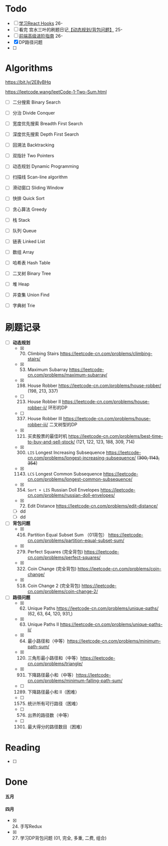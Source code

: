 # Todo

- [ ] [学习React Hooks](https://zh-hans.reactjs.org/docs/hooks-intro.html) 26-
- [ ] 看完 宫水三叶的刷题日记[【动态规划/背包问题】](https://mp.weixin.qq.com/mp/appmsgalbum?__biz=MzU4NDE3MTEyMA==&action=getalbum&album_id=1751702161341628417&scene=173&from_msgid=2247486107&from_itemidx=1&count=3&nolastread=1#wechat_redirect) 25-
- [ ] [前端高级进阶指南](https://github.com/sl1673495/blogs/issues/37) 26-
- [x] DP路径问题
- [ ] 



# Algorithms 

https://bit.ly/2E8yBHq

https://leetcode.wang/leetCode-1-Two-Sum.html

- [ ] 二分搜索 Binary Search  
- [ ] 分治 Divide Conquer  
- [ ] 宽度优先搜索 Breadth First Search  
- [ ] 深度优先搜索 Depth First Search 
- [ ] 回溯法 Backtracking  
- [ ] 双指针 Two Pointers  
- [ ] 动态规划 Dynamic Programming  
- [ ] 扫描线 Scan-line algorithm  
- [ ] 滑动窗口 Sliding Window  
- [ ] 快排 Quick Sort  
- [ ] 贪心算法 Greedy  
- [ ] 栈 Stack  
- [ ] 队列 Queue  
- [ ] 链表 Linked List  
- [ ] 数组 Array  
- [ ] 哈希表 Hash Table  
- [ ] 二叉树 Binary Tree   
- [ ] 堆 Heap  
- [ ] 并查集 Union Find  
- [ ] 字典树 Trie  





# 刷题记录

- [ ] **动态规划**
	- [x] 70. Climbing Stairs https://leetcode-cn.com/problems/climbing-stairs/
	- [x] 53. Maximum Subarray https://leetcode-cn.com/problems/maximum-subarray/
	- [x] 198. House Robber https://leetcode-cn.com/problems/house-robber/  (198, 213, 337) 
	- [ ] 213. House Robber II https://leetcode-cn.com/problems/house-robber-ii/  环形的DP
	- [ ] 337. House Robber III https://leetcode-cn.com/problems/house-robber-iii/  二叉树型的DP
	- [x] 121. 买卖股票的最佳时机 https://leetcode-cn.com/problems/best-time-to-buy-and-sell-stock/ (121, 122, 123, 188, 309, 714)
	- [x] 300. `LIS` Longest Increasing Subsequence https://leetcode-cn.com/problems/longest-increasing-subsequence/ (~~300, 1143, 354~~)
	- [x] 1143. `LCS` Longest Common Subsequence https://leetcode-cn.com/problems/longest-common-subsequence/
	- [x] 354. `Sort + LIS` Russian Doll Envelopes https://leetcode-cn.com/problems/russian-doll-envelopes/
	- [x] 72. Edit Distance https://leetcode-cn.com/problems/edit-distance/
	- [ ] dd
	- [ ] dd
	
- [ ] **背包问题**
	- [x] 416. Partition Equal Subset Sum （01背包） https://leetcode-cn.com/problems/partition-equal-subset-sum/
	- [x] 279. Perfect Squares (完全背包) https://leetcode-cn.com/problems/perfect-squares/
	- [x] 322. Coin Change (完全背包) https://leetcode-cn.com/problems/coin-change/
	- [x] 518. Coin Change 2 (完全背包) https://leetcode-cn.com/problems/coin-change-2/
- [ ] **路径问题** 
	- [x] 62. Unique Paths  https://leetcode-cn.com/problems/unique-paths/ (62, 63, 64, 120, 931,)
	- [x] 63. Unique Paths II https://leetcode-cn.com/problems/unique-paths-ii/
	- [x] 64. 最小路径和（中等）https://leetcode-cn.com/problems/minimum-path-sum/
	- [x] 120. 三角形最小路径和（中等）https://leetcode-cn.com/problems/triangle/
	- [x] 931. 下降路径最小和（中等）https://leetcode-cn.com/problems/minimum-falling-path-sum/
	- [ ] 1289. 下降路径最小和 II（困难）
	- [ ] 1575. 统计所有可行路径（困难）
	- [ ] 576. 出界的路径数（中等）
	- [ ] 1301. 最大得分的路径数目（困难）





# Reading 

- [ ] 



# Done

#### 五月



#### 四月

- [x] 24. 手写Redux
- [x] 27. 学习DP背包问题 (01, 完全, 多重, 二费, 组合)

